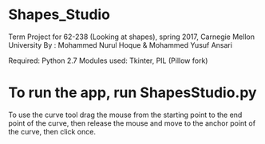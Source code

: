 # Shapes_Studio
Term Project for 62-238 (Looking at shapes), spring 2017, Carnegie Mellon University
By : Mohammed Nurul Hoque & Mohammed Yusuf Ansari

Required:
	Python 2.7
Modules used:
	Tkinter, PIL (Pillow fork)

To run the app, run ShapesStudio.py
====================================
To use the curve tool drag the mouse from the starting point to the end point of the curve, then release the mouse and move to the anchor point of the curve, then click once.
